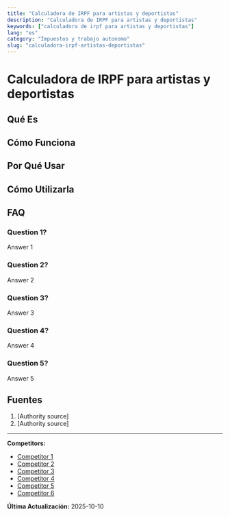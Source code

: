 ```yaml
---
title: "Calculadora de IRPF para artistas y deportistas"
description: "Calculadora de IRPF para artistas y deportistas"
keywords: ["calculadora de irpf para artistas y deportistas"]
lang: "es"
category: "Impuestos y trabajo autonomo"
slug: "calculadora-irpf-artistas-deportistas"
---
```


# Calculadora de IRPF para artistas y deportistas

<!-- TODO: Add introduction -->

## Qué Es

<!-- TODO: Explain what this calculator does -->

## Cómo Funciona

<!-- TODO: Explain methodology -->

## Por Qué Usar

<!-- TODO: List benefits -->

## Cómo Utilizarla

<!-- TODO: Step-by-step guide -->

## FAQ

### Question 1?
Answer 1

### Question 2?
Answer 2

### Question 3?
Answer 3

### Question 4?
Answer 4

### Question 5?
Answer 5

## Fuentes

1. [Authority source]
2. [Authority source]

---

**Competitors:**
- [Competitor 1](https://socalsolver.com/es/impuestos-y-trabajo-autonomo/calculadora-irpf-artistas-deportistas)
- [Competitor 2](https://esmonday.com/calculadora-artistas)
- [Competitor 3](https://actura12.com/que-es-el-irpf-y-que-porcentaje-deben-retenerme/)
- [Competitor 4](https://www.fimax.es/tributacion-renta-artistas/)
- [Competitor 5](https://prewww2.aeat.es/wlpl/PRET-R200/R240/index.zul)
- [Competitor 6](https://www.euroinnova.com/calculadora/calculadora-irpf)

**Última Actualización:** 2025-10-10
